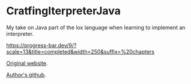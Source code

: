 # CratfingIterpreterJava

My take on Java part of the lox language when learning to implement an interpreter.

https://progress-bar.dev/9/?scale=13&title=completed&width=250&suffix=%20chapters

[Original website](https://craftinginterpreters.com/).

[Author's github](https://github.com/munificent/craftinginterpreters).

